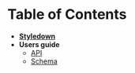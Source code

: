 # Table of Contents

* __[Styledown](../README.md)__
* __Users guide__
  * [API](api.md)
  * [Schema](schema.md)
